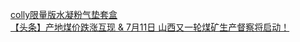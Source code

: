   
[colly限量版水凝粉气垫套盒](http://www.dianyue.me/archives/764/qzitrzcgqwo2x66g/)  
[【头条】产地煤价跌涨互现 &amp; 7月11日 山西又一轮煤矿生产督察将启动！](http://www.dianyue.me/archives/959/qj2qvmhf1jphlfea/)